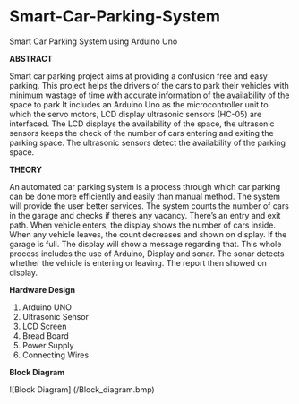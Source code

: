 # Smart-Car-Parking-System
Smart Car Parking System using Arduino Uno

**ABSTRACT**

Smart car parking project aims at providing a confusion free and easy parking. This project helps the drivers of the cars to park their vehicles with minimum wastage of time with accurate information of the availability of the space to park It includes an Arduino Uno as the microcontroller unit to which the servo motors, LCD display ultrasonic sensors (HC-05) are interfaced. The LCD displays the availability of the space, the ultrasonic sensors keeps the check of the number of cars entering and exiting the parking space. The ultrasonic sensors detect the availability of the parking space.

**THEORY**

An automated car parking system is a process through which car parking can be done more efficiently and easily than manual method. The system will provide the user better services. 
The system counts the number of cars in the garage and checks if there’s any vacancy. There’s an entry and exit path. When vehicle enters, the display shows the number of cars inside. When any vehicle leaves, the count decreases and shown on display. If the garage is full. The display will show a message regarding that. 
This whole process includes the use of Arduino, Display and sonar. The sonar detects whether the vehicle is entering or leaving. The report then showed on display. 

**Hardware Design**

1.	Arduino UNO
2.	Ultrasonic Sensor
3.	LCD Screen
4.	Bread Board
5.	Power Supply
6.	Connecting Wires

**Block Diagram**

![Block Diagram] (/Block_diagram.bmp)
 
